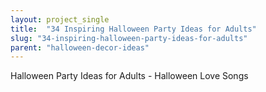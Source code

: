 ```yaml
---
layout: project_single
title:  "34 Inspiring Halloween Party Ideas for Adults"
slug: "34-inspiring-halloween-party-ideas-for-adults"
parent: "halloween-decor-ideas"
---
```

Halloween Party Ideas for Adults - Halloween Love Songs
